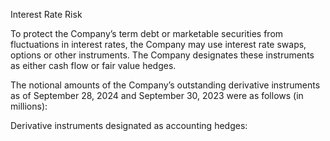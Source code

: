 Interest Rate Risk

To protect the Company’s term debt or marketable securities from fluctuations in interest rates, the Company may use interest
rate swaps, options or other instruments. The Company designates these instruments as either cash flow or fair value hedges.

The notional amounts of the Company’s outstanding derivative instruments as of September 28, 2024 and September 30, 2023
were as follows (in millions):

Derivative instruments designated as accounting hedges: